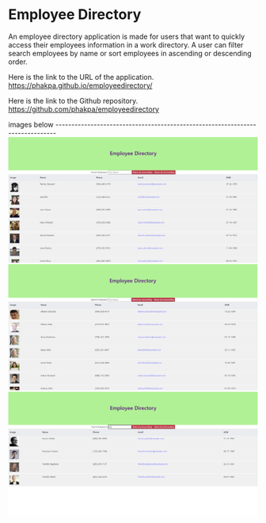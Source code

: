 # Employee Directory

An employee directory application is made for users that want to quickly access their employees information in a work directory. A user can filter search employees by name or sort employees in ascending or descending order.

Here is the link to the URL of the application. https://phakpa.github.io/employeedirectory/

Here is the link to the Github repository. https://github.com/phakpa/employeedirectory

images below ------------------------------------------------------------------------------
![](./public/images/orginOrder.PNG)
![](./public/images/ascendOrder.PNG)
![](./public/images/filterOrder.PNG)
